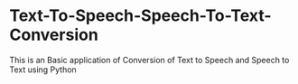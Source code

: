 # Text-To-Speech-Speech-To-Text-Conversion
This is an Basic application of Conversion of Text to Speech and Speech to Text using Python
